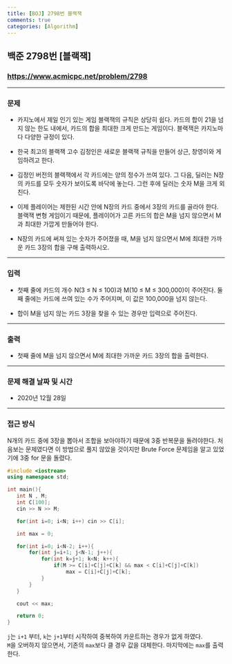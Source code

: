 ```yaml
---
title: [BOJ] 2798번 블랙잭 
comments: true
categories: [Algorithm]
---
```



## 백준 2798번 [블랙잭]
### https://www.acmicpc.net/problem/2798

---

### 문제

- 카지노에서 제일 인기 있는 게임 블랙잭의 규칙은 상당히 쉽다. 카드의 합이 21을 넘지 않는 한도 내에서, 카드의 합을 최대한 크게 만드는 게임이다. 블랙잭은 카지노마다 다양한 규정이 있다.

- 한국 최고의 블랙잭 고수 김정인은 새로운 블랙잭 규칙을 만들어 상근, 창영이와 게임하려고 한다.

- 김정인 버전의 블랙잭에서 각 카드에는 양의 정수가 쓰여 있다. 그 다음, 딜러는 N장의 카드를 모두 숫자가 보이도록 바닥에 놓는다. 그런 후에 딜러는 숫자 M을 크게 외친다.

- 이제 플레이어는 제한된 시간 안에 N장의 카드 중에서 3장의 카드를 골라야 한다. 블랙잭 변형 게임이기 때문에, 플레이어가 고른 카드의 합은 M을 넘지 않으면서 M과 최대한 가깝게 만들어야 한다.

- N장의 카드에 써져 있는 숫자가 주어졌을 때, M을 넘지 않으면서 M에 최대한 가까운 카드 3장의 합을 구해 출력하시오.

---

### 입력
- 첫째 줄에 카드의 개수 N(3 ≤ N ≤ 100)과 M(10 ≤ M ≤ 300,000)이 주어진다. 둘째 줄에는 카드에 쓰여 있는 수가 주어지며, 이 값은 100,000을 넘지 않는다.

- 합이 M을 넘지 않는 카드 3장을 찾을 수 있는 경우만 입력으로 주어진다.

---

### 출력
- 첫째 줄에 M을 넘지 않으면서 M에 최대한 가까운 카드 3장의 합을 출력한다.


---

### 문제 해결 날짜 및 시간

- 2020년 12월 28일

---

### 접근 방식
  N개의 카드 중에 3장을 뽑아서 조합을 보아야하기 때문에 3중 반복문을 돌려야한다. 처음보는 문제였다면 이 방법으로 풀지 않았을 것이지만 Brute Force 문제임을 알고 있었기에 3중 for 문을 돌렸다.

 ```c++
 #include <iostream>
using namespace std;

int main(){
    int N , M;
    int C[100];
    cin >> N >> M;

    for(int i=0; i<N; i++) cin >> C[i];

    int max = 0;

    for(int i=0; i<N-2; i++){
        for(int j=i+1; j<N-1; j++){
            for(int k=j+1; k<N; k++){
                if(M >= C[i]+C[j]+C[k] && max < C[i]+C[j]+C[k])
                    max = C[i]+C[j]+C[k];
            }
        }
    }   

    cout << max;

    return 0;
}
 ``` 

`j`는 `i+1` 부터, `k`는 `j+1`부터 시작하여 중복하여 카운트하는 경우가 없게 하였다.  
`M`을 오버하지 않으면서, 기존의 `max`보다 클 경우 값을 대체한다. 마지막에는 `max`를 출력한다.
